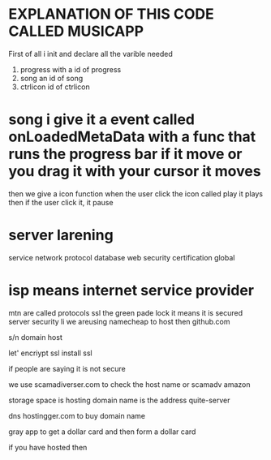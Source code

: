 # EXPLANATION OF THIS CODE CALLED MUSICAPP
First of all i init and declare all the varible needed
1. progress with a id of progress
2. song an id of song
3. ctrlicon id of ctrlicon

# song i give it a event called onLoadedMetaData with a func that runs the progress bar if it move or you drag it with your cursor it moves
then we give a icon function when the user click the icon called play it plays then if the user click it, it pause

# server larening
service
network protocol
database
web security
certification
global


# isp means internet service provider
mtn are called protocols
ssl the green pade lock it means it
is secured server security li
we areusing namecheap to host
then github.com

s/n domain host

let' encriypt ssl
install ssl

if people are saying it is not secure

we use scamadiverser.com to check the host name
or scamadv
amazon

storage space is hosting
domain name is the address
quite-server

dns
hostingger.com to buy domain name

gray app to get a dollar card and then form a dollar card

if you have hosted then